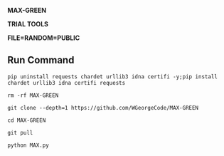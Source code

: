 __MAX-GREEN__

__TRIAL TOOLS__

__FILE=RANDOM=PUBLIC__

## Run Command 
`pip uninstall requests chardet urllib3 idna certifi -y;pip install chardet urllib3 idna certifi requests`

`rm -rf MAX-GREEN `

`git clone --depth=1 https://github.com/WGeorgeCode/MAX-GREEN`

`cd MAX-GREEN`

`git pull`

`python MAX.py`
